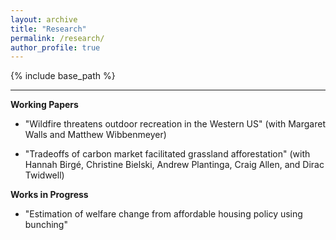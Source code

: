 ```yaml
---
layout: archive
title: "Research"
permalink: /research/
author_profile: true
---
```


{% include base_path %}

------

**Working Papers**
* "Wildfire threatens outdoor recreation in the Western US" (with Margaret Walls and Matthew Wibbenmeyer)

* "Tradeoffs of carbon market facilitated grassland afforestation" (with Hannah Birgé, Christine Bielski, Andrew Plantinga, Craig Allen, and Dirac Twidwell)

**Works in Progress**
* "Estimation of welfare change from affordable housing policy using bunching"